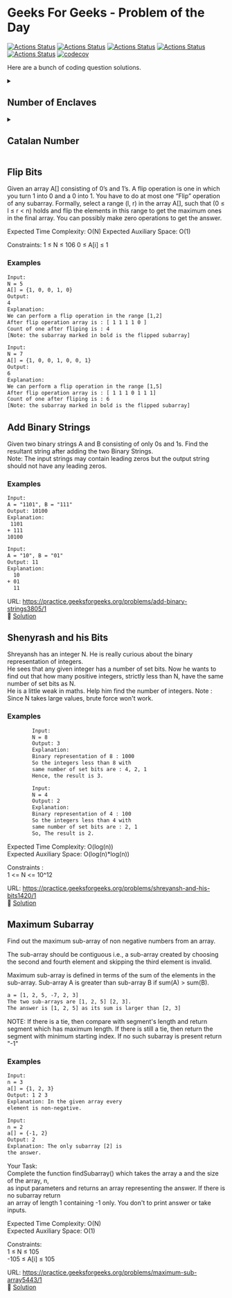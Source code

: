 # Geeks For Geeks - Problem of the Day

[![Actions Status](https://github.com/LevyMatan/Geeks4Geeks/workflows/MacOS/badge.svg)](https://github.com/LevyMatan/Geeks4Geeks/actions)
[![Actions Status](https://github.com/LevyMatan/Geeks4Geeks/workflows/Windows/badge.svg)](https://github.com/LevyMatan/Geeks4Geeks/actions)
[![Actions Status](https://github.com/LevyMatan/Geeks4Geeks/workflows/Ubuntu/badge.svg)](https://github.com/LevyMatan/Geeks4Geeks/actions)
[![Actions Status](https://github.com/LevyMatan/Geeks4Geeks/workflows/Style/badge.svg)](https://github.com/LevyMatan/Geeks4Geeks/actions)
[![Actions Status](https://github.com/LevyMatan/Geeks4Geeks/workflows/Install/badge.svg)](https://github.com/LevyMatan/Geeks4Geeks/actions)
[![codecov](https://codecov.io/gh/LevyMatan/Geeks4Geeks/branch/master/graph/badge.svg)](https://codecov.io/gh/LevyMatan/Geeks4Geeks)

Here are a bunch of coding question solutions.

<details>
<summary><h2>Number of Enclaves</h2></summary>

- [Problem Statement](/include/number_of_enclaves/number_of_enclaves.md)
- [Solution](/source/number_of_enclaves.cpp)
- [Test](/test/number_of_enclaves_test.cpp)

</details>

<details>
<summary><h2>Catalan Number</h2></summary>

Given a number N. The task is to find the Nth catalan number.
The first few Catalan numbers for N = 0, 1, 2, 3, … are 1, 1, 2, 5, 14, 42, 132, 429, 1430, 4862, …

Catalan Number for N is equal to the number of expressions containing N pairs of paranthesis that are correct matched, i.e., for each of the N '(' there exist N ')' on there right and vice versa.

Since answer can be huge return answer modulo 1e9+7.

### Example 1

```txt
Input:
N = 5
Output: 42
```

### Example 2

```txt
Input:
N = 4
Output: 14
```

</details>

## Flip Bits

Given an array A[] consisting of 0’s and 1’s. A flip operation is one in which you turn 1 into 0 and a 0 into 1. You have to do at most one “Flip” operation of any subarray. Formally, select a range (l, r) in the array A[], such that (0 ≤ l ≤ r < n) holds and flip the elements in this range to get the maximum ones in the final array. You can possibly make zero operations to get the answer.

Expected Time Complexity: O(N)
Expected Auxiliary Space: O(1)

Constraints:
1 ≤ N ≤ 106
0 ≤ A[i] ≤ 1

### Examples

```txt
Input:
N = 5
A[] = {1, 0, 0, 1, 0} 
Output:
4
Explanation:
We can perform a flip operation in the range [1,2]
After flip operation array is : [ 1 1 1 1 0 ]
Count of one after fliping is : 4
[Note: the subarray marked in bold is the flipped subarray]
```

```txt
Input:
N = 7
A[] = {1, 0, 0, 1, 0, 0, 1}
Output:
6
Explanation:
We can perform a flip operation in the range [1,5]
After flip operation array is : [ 1 1 1 0 1 1 1]
Count of one after fliping is : 6
[Note: the subarray marked in bold is the flipped subarray]
```

## Add Binary Strings

Given two binary strings A and B consisting of only 0s and 1s.
Find the resultant string after adding the two Binary Strings.  
Note: The input strings may contain leading zeros but the output
string should not have any leading zeros.

### Examples

```txt
Input:
A = "1101", B = "111"
Output: 10100
Explanation:
 1101
+ 111
10100
```

```txt
Input:
A = "10", B = "01"
Output: 11
Explanation:
  10
+ 01
  11
```

URL: <https://practice.geeksforgeeks.org/problems/add-binary-strings3805/1>  
:rocket: [Solution](/source/add_binary_strings.cpp)

## Shenyrash and his Bits

Shreyansh has an integer N.
He is really curious about the binary representation of integers.  
He sees that any given integer has a number of set bits.
Now he wants to find out that how many positive integers,
strictly less than N, have the same number of set bits as N.  
He is a little weak in maths. Help him find the number of integers.
Note : Since N takes large values, brute force won't work.  

### Examples

```txt
        Input:
        N = 8
        Output: 3
        Explanation:
        Binary representation of 8 : 1000
        So the integers less than 8 with
        same number of set bits are : 4, 2, 1
        Hence, the result is 3.
```

```txt
        Input:
        N = 4
        Output: 2
        Explanation:
        Binary representation of 4 : 100
        So the integers less than 4 with
        same number of set bits are : 2, 1
        So, The result is 2.
```

Expected Time Complexity: O(log(n))  
Expected Auxiliary Space: O(log(n)*log(n))  

Constraints :  
1 <= N <= 10^12  

URL: <https://practice.geeksforgeeks.org/problems/shreyansh-and-his-bits1420/1>  
:rocket: [Solution](/source/shenyrash_and_his_bits.cpp)

## Maximum Subarray

Find out the maximum sub-array of non negative numbers from an array.

The sub-array should be contiguous i.e., a sub-array created by choosing the second and
fourth element and skipping the third element is invalid.

Maximum sub-array is defined in terms of the sum of the elements in the sub-array.
Sub-array A is greater than sub-array B if sum(A) > sum(B).

```txt
a = [1, 2, 5, -7, 2, 3]
The two sub-arrays are [1, 2, 5] [2, 3].
The answer is [1, 2, 5] as its sum is larger than [2, 3]
```

NOTE: If there is a tie, then compare with segment's length and return segment which has
maximum length. If there is still a tie, then return the segment with minimum starting index. If
no such subarray is present return "-1"

### Examples

```txt
Input:
n = 3
a[] = {1, 2, 3}
Output: 1 2 3
Explanation: In the given array every
element is non-negative.
```

```txt
Input:
n = 2
a[] = {-1, 2}
Output: 2
Explanation: The only subarray [2] is
the answer.
```

Your Task:  
Complete the function findSubarray() which takes the array a and the size of the array, n,  
as input parameters and returns an array representing the answer. If there is no subarray return  
an array of length 1 containing -1 only. You don't to print answer or take inputs.  

Expected Time Complexity: O(N)  
Expected Auxiliary Space: O(1)  

Constraints:  
1 ≤ N ≤ 105  
-105 ≤ A[i] ≤ 105  

URL: <https://practice.geeksforgeeks.org/problems/maximum-sub-array5443/1>  
:rocket: [Solution](/source/maximum_sub_array.cpp)
